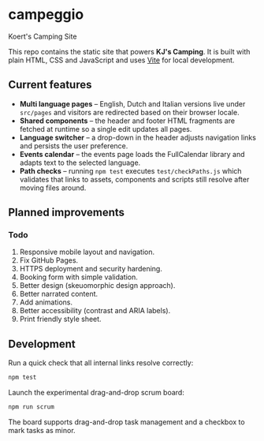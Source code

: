 # campeggio
Koert's Camping Site

This repo contains the static site that powers **KJ's Camping**. It is built with plain HTML, CSS and JavaScript and uses [Vite](https://vitejs.dev/) for local development.

## Current features

- **Multi language pages** – English, Dutch and Italian versions live under `src/pages` and visitors are redirected based on their browser locale.
- **Shared components** – the header and footer HTML fragments are fetched at runtime so a single edit updates all pages.
- **Language switcher** – a drop-down in the header adjusts navigation links and persists the user preference.
- **Events calendar** – the events page loads the FullCalendar library and adapts text to the selected language.
- **Path checks** – running `npm test` executes `test/checkPaths.js` which validates that links to assets, components and scripts still resolve after moving files around.

## Planned improvements

### Todo
1. Responsive mobile layout and navigation.
2. Fix GitHub Pages.
3. HTTPS deployment and security hardening.
4. Booking form with simple validation.
5. Better design (skeuomorphic design approach).
6. Better narrated content.
7. Add animations.
8. Better accessibility (contrast and ARIA labels).
9. Print friendly style sheet.

## Development

Run a quick check that all internal links resolve correctly:

```bash
npm test
```

Launch the experimental drag-and-drop scrum board:

```bash
npm run scrum
```
The board supports drag-and-drop task management and a checkbox to mark tasks as minor.
